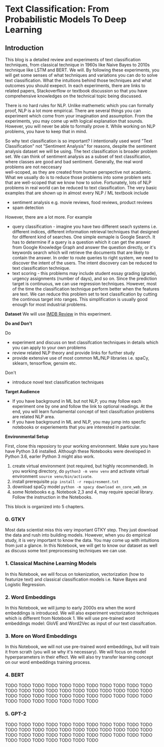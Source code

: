 # Text Classification: From Probabilistic Models To Deep Learning

## Introduction

This blog is a detailed review and experiments of text classification techniques, from classical technique in 1960s
like Naive Bayes to 2010s technique like LSTM and BERT. We will. By following these experiments, you will
get some senses of what techniques and variations you can do to solve text classification.
What the intuitions behind those techniques and what outcomes you should exepect. In each 
experiments, there are links to related papers, Stackoverflow or textbook discussion so that you have
comprehensive knowledges on the technical topic being discussed.

There is no hard rules for NLP. Unlike mathemetic which you can formally proof, NLP is a lot more empirical. 
There are several things you can experiment which come from your imagination and assumption.
From the experiments, you may come up with logical explanation that sounds. However, you will never be able 
to formally prove it. While working on NLP problems, you have to keep that in mind.

So why text classification is so important? I intentionally used 
word "Text Classification" not "Sentiment Analysis" for reasons, despite the sentiment
analysis dataset we will be using. The text classification is broader problem set.
We can think of sentiment analysis as a subset of text classification, 
where classes are good and bad sentiment. Generally, the real word problems are not neccesary  
well-scoped, as they are created from human perspective not acadamic. 
What we usually do is to reduce those problems into
some problem sets that are well-scoped that we know how to solve. Fortunately, lots of 
NLP problems in real world can be reduced to text classification. The very basic examples
that are shown up in almost every NLP / ML textbook include
- sentiment analysis e.g. movie reviews, food reviews, product reviews
- spam detection

However, there are a lot more. For example
- query classification - imagine you have two different seach systems i.e. different indices, different 
information retrieval techniques that designed for different kind of searches. One simple exmaple is
Google Search. It has to determine if a query is a question which it can get the answer from Google 
Knowledge Graph and answer the question directly, or it's keywords search which will retrieve
the documents that are likely to contain the answer. In order to route
queries to right system, we need to discover the intent of the users. The intent discovery can be reduced to
text classification technique.
- text scoring - this problems may include student essay grading (grade), urgency assignments (number of days),
and so on. Since the prediction target is continuous, we can use regression techniques. However, 
most of the time the classification technique perform better when the features are text.
We can reduce this problem set to text classification by cutting the continous target into ranges.
This simplification is usually good enough for most industrial problems.


**Dataset**
We will use [IMDB Review](https://www.tensorflow.org/datasets/catalog/imdb_reviews) in this experiment.

**Do and Don't**

Do
- experiment and discuss on text classifcation techniques in details which you can apply to your own problems
- review related NLP theory and provide links for further study
- provide extensive use of most common ML/NLP libraries i.e. spaCy, sklearn, tensorflow, gensim etc.

Don't
- introduce novel text classification techniques

**Target Audience**
- If you have background in ML but not NLP, you may follow each experiment one by one
and follow the link to optional readings. At the end, you will learn fundamental concept
of text classifcation problems are related NLP area.
- If you have background in ML and NLP, you may jump into specfic notebooks or experiements
that you are interested in particular.
    
**Environmental Setup**

First, clone this reposiory to your working environment. Make sure you have have Python 3.6 installed.
Although these Notebooks were developed in Python 3.6, earler Python 3 might also work. 

1. create virtual environment (not required, but highly recommended). In you working directory,
do `python3 -m venv venv` and activate virtual environment `source venv/bin/activate`. 
2. install prerequisite `pip install -r requiresment.txt`
3. download spaCy model `python -m spacy download en_core_web_sm`
4. some Notebooks e.g. Notebook 2,3 and 4, may require special library. Follow the instruction in the Notebooks.
    
This block is organized into 5 chapters.
    
### 0. GTKY
Most data scientist miss this very important GTKY step. They just download the data and rush into building models. 
However, when you do empirical study, it is very important to know the data. 
You may come up with intuitions from just a glance. In this Notebook, 
we will get to know our dataset as well as discuss some text preprocessing techniques we can use.


### 1. Classical Machine Learning Models

In this Notebook, we will focus on tokenization, vectorization (how to featurize text)
and classical classification models i.e. Naive Bayes and Logistic Regression.


### 2. Word Embeddings

In this Notebook, we will jump to early 2000s era when the word embeddings is introduced.
We will also experiment vectorization techniques which is different from Notebook 1.
We will use pre-trained word embeddings model: GloVE and Word2Vec as input of our text classifcation.

### 3. More on Word Embeddings

In this Notebook, we will not use pre-trained word embeddings, but will train it from scrath (you
will se why it's necessary). We will focus on model hyperparameters in their effect. We will also
try transfer learning concept on our word embeddings training process.


### 4. BERT

TODO TODO TODO TODO TODO TODO TODO TODO
TODO TODO TODO TODO TODO TODO TODO TODO
TODO TODO TODO TODO TODO TODO TODO TODO
TODO TODO TODO TODO TODO TODO TODO TODO
TODO TODO TODO TODO TODO TODO TODO TODO

### 5. GPT-2

TODO TODO TODO TODO TODO TODO TODO TODO
TODO TODO TODO TODO TODO TODO TODO TODO
TODO TODO TODO TODO TODO TODO TODO TODO
TODO TODO TODO TODO TODO TODO TODO TODO
TODO TODO TODO TODO TODO TODO TODO TODO